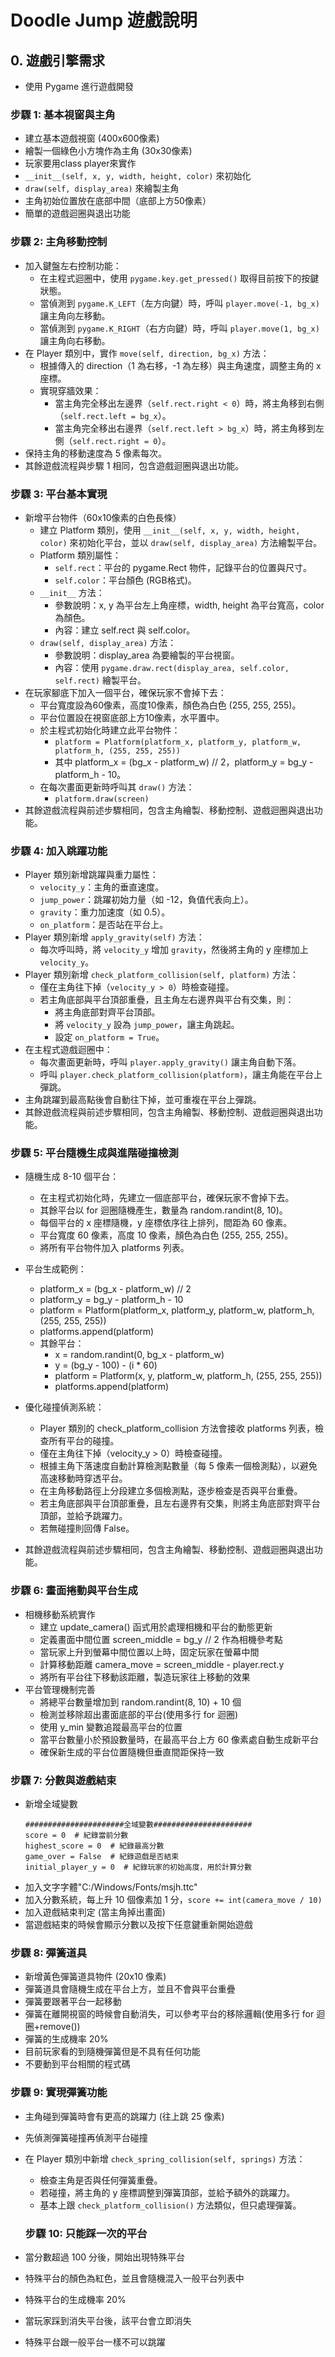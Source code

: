 # Doodle Jump 遊戲說明

## 0. 遊戲引擎需求

- 使用 Pygame 進行遊戲開發

### 步驟 1: 基本視窗與主角

- 建立基本遊戲視窗 (400x600像素)
- 繪製一個綠色小方塊作為主角 (30x30像素)
- 玩家要用class player來實作
- `__init__(self, x, y, width, height, color)` 來初始化
- `draw(self, display_area)` 來繪製主角
- 主角初始位置放在底部中間（底部上方50像素）
- 簡單的遊戲迴圈與退出功能
### 步驟 2: 主角移動控制

- 加入鍵盤左右控制功能：
  - 在主程式迴圈中，使用 `pygame.key.get_pressed()` 取得目前按下的按鍵狀態。
  - 當偵測到 `pygame.K_LEFT`（左方向鍵）時，呼叫 `player.move(-1, bg_x)` 讓主角向左移動。
  - 當偵測到 `pygame.K_RIGHT`（右方向鍵）時，呼叫 `player.move(1, bg_x)` 讓主角向右移動。
- 在 Player 類別中，實作 `move(self, direction, bg_x)` 方法：
  - 根據傳入的 direction（1 為右移，-1 為左移）與主角速度，調整主角的 x 座標。
  - 實現穿牆效果：
    - 當主角完全移出左邊界（`self.rect.right < 0`）時，將主角移到右側（`self.rect.left = bg_x`）。
    - 當主角完全移出右邊界（`self.rect.left > bg_x`）時，將主角移到左側（`self.rect.right = 0`）。
- 保持主角的移動速度為 5 像素每次。
- 其餘遊戲流程與步驟 1 相同，包含遊戲迴圈與退出功能。
### 步驟 3: 平台基本實現

- 新增平台物件（60x10像素的白色長條）
  - 建立 Platform 類別，使用 `__init__(self, x, y, width, height, color)` 來初始化平台，並以 `draw(self, display_area)` 方法繪製平台。
  - Platform 類別屬性：
    - `self.rect`：平台的 pygame.Rect 物件，記錄平台的位置與尺寸。
    - `self.color`：平台顏色 (RGB格式)。
  - `__init__` 方法：
    - 參數說明：x, y 為平台左上角座標，width, height 為平台寬高，color 為顏色。
    - 內容：建立 self.rect 與 self.color。
  - `draw(self, display_area)` 方法：
    - 參數說明：display_area 為要繪製的平台視窗。
    - 內容：使用 `pygame.draw.rect(display_area, self.color, self.rect)` 繪製平台。
- 在玩家腳底下加入一個平台，確保玩家不會掉下去：
  - 平台寬度設為60像素，高度10像素，顏色為白色 (255, 255, 255)。
  - 平台位置設在視窗底部上方10像素，水平置中。
  - 於主程式初始化時建立此平台物件：
    - `platform = Platform(platform_x, platform_y, platform_w, platform_h, (255, 255, 255))`
    - 其中 platform_x = (bg_x - platform_w) // 2，platform_y = bg_y - platform_h - 10。
  - 在每次畫面更新時呼叫其 `draw()` 方法：
    - `platform.draw(screen)`
- 其餘遊戲流程與前述步驟相同，包含主角繪製、移動控制、遊戲迴圈與退出功能。
### 步驟 4: 加入跳躍功能

-   Player 類別新增跳躍與重力屬性：
    -   `velocity_y`：主角的垂直速度。
    -   `jump_power`：跳躍初始力量（如 -12，負值代表向上）。
    -   `gravity`：重力加速度（如 0.5）。
    -   `on_platform`：是否站在平台上。
-   Player 類別新增 `apply_gravity(self)` 方法：
    -   每次呼叫時，將 `velocity_y` 增加 `gravity`，然後將主角的 y 座標加上 `velocity_y`。
-   Player 類別新增 `check_platform_collision(self, platform)` 方法：
    -   僅在主角往下掉（`velocity_y > 0`）時檢查碰撞。
    -   若主角底部與平台頂部重疊，且主角左右邊界與平台有交集，則：
        -   將主角底部對齊平台頂部。
        -   將 `velocity_y` 設為 `jump_power`，讓主角跳起。
        -   設定 `on_platform = True`。
-   在主程式遊戲迴圈中：
    -   每次畫面更新時，呼叫 `player.apply_gravity()` 讓主角自動下落。
    -   呼叫 `player.check_platform_collision(platform)`，讓主角能在平台上彈跳。
-   主角跳躍到最高點後會自動往下掉，並可重複在平台上彈跳。
-   其餘遊戲流程與前述步驟相同，包含主角繪製、移動控制、遊戲迴圈與退出功能。
### 步驟 5: 平台隨機生成與進階碰撞檢測

-   隨機生成 8-10 個平台：

    -   在主程式初始化時，先建立一個底部平台，確保玩家不會掉下去。
    -   其餘平台以 for 迴圈隨機產生，數量為 random.randint(8, 10)。
    -   每個平台的 x 座標隨機，y 座標依序往上排列，間距為 60 像素。
    -   平台寬度 60 像素，高度 10 像素，顏色為白色 (255, 255, 255)。
    -   將所有平台物件加入 platforms 列表。

-   平台生成範例：

    -   platform_x = (bg_x - platform_w) // 2
    -   platform_y = bg_y - platform_h - 10
    -   platform = Platform(platform_x, platform_y, platform_w, platform_h, (255, 255, 255))
    -   platforms.append(platform)
    -   其餘平台：
        -   x = random.randint(0, bg_x - platform_w)
        -   y = (bg_y - 100) - (i \* 60)
        -   platform = Platform(x, y, platform_w, platform_h, (255, 255, 255))
        -   platforms.append(platform)

-   優化碰撞偵測系統：

    -   Player 類別的 check_platform_collision 方法會接收 platforms 列表，檢查所有平台的碰撞。
    -   僅在主角往下掉（velocity_y > 0）時檢查碰撞。
    -   根據主角下落速度自動計算檢測點數量（每 5 像素一個檢測點），以避免高速移動時穿透平台。
    -   在主角移動路徑上分段建立多個檢測點，逐步檢查是否與平台重疊。
    -   若主角底部與平台頂部重疊，且左右邊界有交集，則將主角底部對齊平台頂部，並給予跳躍力。
    -   若無碰撞則回傳 False。

-   其餘遊戲流程與前述步驟相同，包含主角繪製、移動控制、遊戲迴圈與退出功能。
### 步驟 6: 畫面捲動與平台生成

-   相機移動系統實作
    -   建立 update_camera() 函式用於處理相機和平台的動態更新
    -   定義畫面中間位置 screen_middle = bg_y // 2 作為相機參考點
    -   當玩家上升到螢幕中間位置以上時，固定玩家在螢幕中間
    -   計算移動距離 camera_move = screen_middle - player.rect.y
    -   將所有平台往下移動該距離，製造玩家往上移動的效果
-   平台管理機制完善
    -   將總平台數量增加到 random.randint(8, 10) + 10 個
    -   檢測並移除超出畫面底部的平台(使用多行 for 迴圈)
    -   使用 y_min 變數追蹤最高平台的位置
    -   當平台數量小於預設數量時，在最高平台上方 60 像素處自動生成新平台
    -   確保新生成的平台位置隨機但垂直間距保持一致
### 步驟 7: 分數與遊戲結束

-   新增全域變數
    ```
    ######################全域變數######################
    score = 0  # 紀錄當前分數
    highest_score = 0  # 紀錄最高分數
    game_over = False  # 紀錄遊戲是否結束
    initial_player_y = 0  # 紀錄玩家的初始高度，用於計算分數
    ```
-   加入文字字體"C:/Windows/Fonts/msjh.ttc"
-   加入分數系統，每上升 10 個像素加 1 分，`score += int(camera_move / 10)`
-   加入遊戲結束判定 (當主角掉出畫面)
-   當遊戲結束的時候會顯示分數以及按下任意鍵重新開始遊戲
### 步驟 8: 彈簧道具

-   新增黃色彈簧道具物件 (20x10 像素)
-   彈簧道具會隨機生成在平台上方，並且不會與平台重疊
-   彈簧要跟著平台一起移動
-   彈簧在離開視窗的時候會自動消失，可以參考平台的移除邏輯(使用多行 for 迴圈+remove())
-   彈簧的生成機率 20%
-   目前玩家看的到隨機彈簧但是不具有任何功能
-   不要動到平台相關的程式碼
### 步驟 9: 實現彈簧功能

-   主角碰到彈簧時會有更高的跳躍力 (往上跳 25 像素)
-   先偵測彈簧碰撞再偵測平台碰撞
-   在 Player 類別中新增 `check_spring_collision(self, springs)` 方法：
    -   檢查主角是否與任何彈簧重疊。
    -   若碰撞，將主角的 y 座標調整到彈簧頂部，並給予額外的跳躍力。
    -   基本上跟 `check_platform_collision()` 方法類似，但只處理彈簧。
    ### 步驟 10: 只能踩一次的平台

-   當分數超過 100 分後，開始出現特殊平台
-   特殊平台的顏色為紅色，並且會隨機混入一般平台列表中
-   特殊平台的生成機率 20%
-   當玩家踩到消失平台後，該平台會立即消失
-   特殊平台跟一般平台一樣不可以跳躍